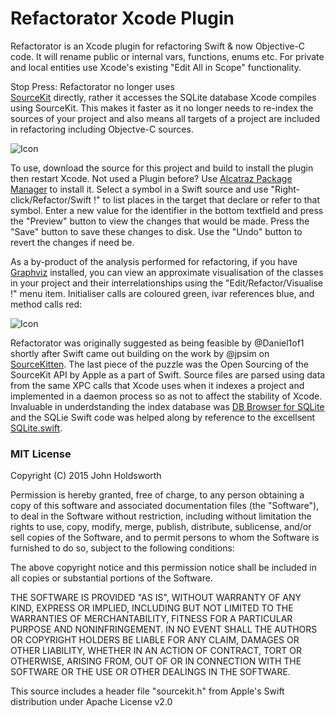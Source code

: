 # Refactorator Xcode Plugin

Refactorator is an Xcode plugin for refactoring Swift & now Objective-C code. It will
rename  public or internal vars, functions, enums etc. For private and local entities
use Xcode's existing "Edit All in Scope" functionality.

Stop Press: Refactorator no longer uses  
[SourceKit](http://www.jpsim.com/uncovering-sourcekit/) directly, rather it
accesses the SQLite database Xcode compiles using SourceKit. This makes it
faster as it no longer needs to re-index the sources of your project and
also means all targets of a project are included in refactoring including
Objectve-C sources.

![Icon](http://injectionforxcode.johnholdsworth.com/refactorator.png)

To use, download the source for this project and build to install the plugin
then restart Xcode. Not used a Plugin before? Use [Alcatraz Package Manager](http://alcatraz.io/)
to install it. Select a symbol in a Swift source and use "Right-click/Refactor/Swift !"
to list places in the target that declare or refer to that symbol.
Enter a new value for the identifier in the bottom textfield and press
the "Preview" button to view the changes that would be made.
Press the "Save" button to save these changes to disk. Use the
"Undo" button to revert the changes if need be.

As a by-product of the analysis performed for refactoring, if you have 
[Graphviz](http://www.graphviz.org/) installed, you can view an approximate
visualisation of the classes in your project and their interrelationships
using the "Edit/Refactor/Visualise !" menu item. Initialiser calls are
coloured green, ivar references blue, and method calls red:

![Icon](http://injectionforxcode.johnholdsworth.com/visualiser.png)

Refactorator was originally suggested as being feasible by @Daniel1of1 shortly after
Swift came out building on the work by @jpsim on [SourceKitten](https://github.com/jpsim/SourceKitten).
The last piece of the puzzle was the Open Sourcing of the SourceKit API by Apple as a part of Swift.
Source files are parsed using data from the same XPC calls that Xcode uses when it indexes
a project and implemented in a daemon process so as not to affect the stability of Xcode.
Invaluable in underdstanding the index database was [DB Browser for SQLite](http://sqlitebrowser.org/) 
and the SQLie Swift code was helped along by reference to the excellsent [SQLite.swift](https://github.com/stephencelis/SQLite.swift).

### MIT License

Copyright (C) 2015 John Holdsworth

Permission is hereby granted, free of charge, to any person obtaining a copy of this software and associated 
documentation files (the "Software"), to deal in the Software without restriction, including without limitation 
the rights to use, copy, modify, merge, publish, distribute, sublicense, and/or sell copies of the Software, 
and to permit persons to whom the Software is furnished to do so, subject to the following conditions:

The above copyright notice and this permission notice shall be included in all copies or substantial 
portions of the Software.

THE SOFTWARE IS PROVIDED "AS IS", WITHOUT WARRANTY OF ANY KIND, EXPRESS OR IMPLIED, INCLUDING BUT NOT 
LIMITED TO THE WARRANTIES OF MERCHANTABILITY, FITNESS FOR A PARTICULAR PURPOSE AND NONINFRINGEMENT. 
IN NO EVENT SHALL THE AUTHORS OR COPYRIGHT HOLDERS BE LIABLE FOR ANY CLAIM, DAMAGES OR OTHER LIABILITY, 
WHETHER IN AN ACTION OF CONTRACT, TORT OR OTHERWISE, ARISING FROM, OUT OF OR IN CONNECTION WITH THE 
SOFTWARE OR THE USE OR OTHER DEALINGS IN THE SOFTWARE.

This source includes a header file "sourcekit.h" from Apple's Swift distribution under Apache License v2.0
